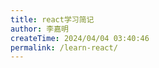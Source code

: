 ```yaml
---
title: react学习简记
author: 李嘉明
createTime: 2024/04/04 03:40:46
permalink: /learn-react/
---
```


<!-- 阅读 `《Rust Course》`， 以及 `《Rusty Book》` 所做的简要笔记。 -->

<!-- > [Rust Course](https://course.rs/basic/variable.html) -->
<!-- > -->
<!-- > [Rusty Book](https://rusty.rs/about.html) -->
